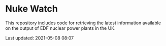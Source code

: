 # Nuke Watch

This repository includes code for retrieving the latest information available on the output of EDF nuclear power plants in the UK.

Last updated: 2021-05-08 08:07